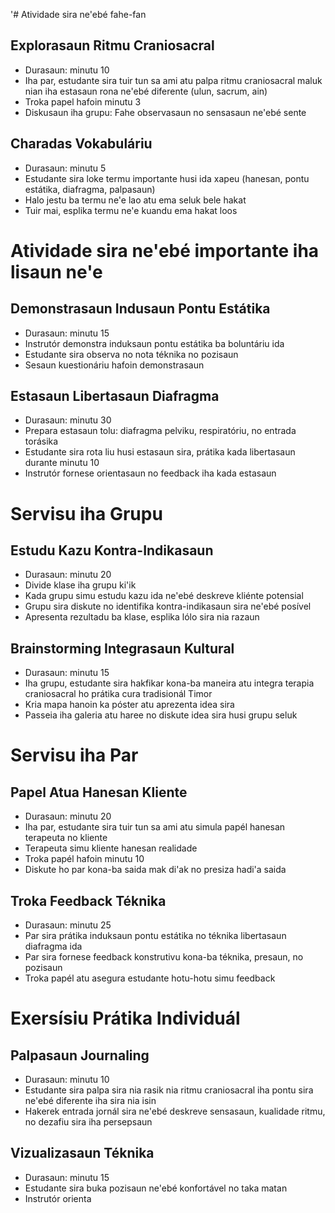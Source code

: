'# Atividade sira ne'ebé fahe-fan

## Explorasaun Ritmu Craniosacral
- Durasaun: minutu 10
- Iha par, estudante sira tuir tun sa ami atu palpa ritmu craniosacral maluk nian iha estasaun rona ne'ebé diferente (ulun, sacrum, ain)
- Troka papel hafoin minutu 3
- Diskusaun iha grupu: Fahe observasaun no sensasaun ne'ebé sente

## Charadas Vokabuláriu
- Durasaun: minutu 5
- Estudante sira loke termu importante husi ida xapeu (hanesan, pontu estátika, diafragma, palpasaun)
- Halo jestu ba termu ne'e lao atu ema seluk bele hakat
- Tuir mai, esplika termu ne'e kuandu ema hakat loos

# Atividade sira ne'ebé importante iha lisaun ne'e

## Demonstrasaun Indusaun Pontu Estátika
- Durasaun: minutu 15
- Instrutór demonstra induksaun pontu estátika ba boluntáriu ida
- Estudante sira observa no nota téknika no pozisaun
- Sesaun kuestionáriu hafoin demonstrasaun

## Estasaun Libertasaun Diafragma
- Durasaun: minutu 30
- Prepara estasaun tolu: diafragma pelviku, respiratóriu, no entrada torásika
- Estudante sira rota liu husi estasaun sira, prátika kada libertasaun durante minutu 10
- Instrutór fornese orientasaun no feedback iha kada estasaun

# Servisu iha Grupu

## Estudu Kazu Kontra-Indikasaun
- Durasaun: minutu 20
- Divide klase iha grupu ki'ik
- Kada grupu simu estudu kazu ida ne'ebé deskreve kliénte potensial
- Grupu sira diskute no identifika kontra-indikasaun sira ne'ebé posível
- Apresenta rezultadu ba klase, esplika lólo sira nia razaun

## Brainstorming Integrasaun Kultural
- Durasaun: minutu 15
- Iha grupu, estudante sira hakfikar kona-ba maneira atu integra terapia craniosacral ho prátika cura tradisionál Timor
- Kria mapa hanoin ka póster atu aprezenta idea sira
- Passeia iha galeria atu haree no diskute idea sira husi grupu seluk

# Servisu iha Par

## Papel Atua Hanesan Kliente
- Durasaun: minutu 20
- Iha par, estudante sira tuir tun sa ami atu simula papél hanesan terapeuta no kliente
- Terapeuta simu kliente hanesan realidade
- Troka papél hafoin minutu 10
- Diskute ho par kona-ba saida mak di'ak no presiza hadi'a saida

## Troka Feedback Téknika
- Durasaun: minutu 25
- Par sira prátika induksaun pontu estátika no téknika libertasaun diafragma ida
- Par sira fornese feedback konstrutivu kona-ba téknika, presaun, no pozisaun
- Troka papél atu asegura estudante hotu-hotu simu feedback

# Exersísiu Prátika Individuál

## Palpasaun Journaling
- Durasaun: minutu 10
- Estudante sira palpa sira nia rasik nia ritmu craniosacral iha pontu sira ne'ebé diferente iha sira nia isin
- Hakerek entrada jornál sira ne'ebé deskreve sensasaun, kualidade ritmu, no dezafiu sira iha persepsaun

## Vizualizasaun Téknika
- Durasaun: minutu 15
- Estudante sira buka pozisaun ne'ebé konfortável no taka matan
- Instrutór orienta
